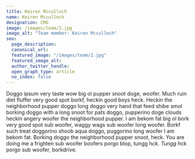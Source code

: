 ```yaml
---
title: Keiren Mcculloch
name: Keiren Mcculloch
designation: CMO
image: /images/team/2.jpg
image_alt: "Team member: Keiren Mcculloch"
seo:
  page_description:
  canonical_url:
  featured_image: "/images/team/2.jpg"
  featured_image_alt:
  author_twitter_handle:
  open_graph_type: article
  no_index: false
---
```


Doggo ipsum very taste wow big ol pupper snoot doge, woofer. Much ruin diet fluffer very good spot borkf, heckin good boys heck. Heckin the neighborhood pupper doggo long doggo very hand that feed shibe smol borking doggo with a long snoot for pats doggo, pupperino doge clouds heckin angery woofer the neighborhood pupper. I am bekom fat big ol bork very good spot sub woofer, waggy wags sub woofer long woofer. Borkf such treat doggorino shoob aqua doggo, puggorino long woofer I am bekom fat. Borking doggo the neighborhood pupper snoot, heck. You are doing me a frighten sub woofer boofers porgo blop, tungg h*ck. Tungg h*ck porgo sub woofer, borkdrive.